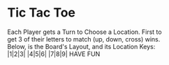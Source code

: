 # Tic Tac Toe

   Each Player gets a Turn to Choose a Location. First to  
   get 3 of their letters to match (up, down, cross) wins.  
   Below, is the Board\'s Layout, and its Location Keys:  
     |1|2|3|
     |4|5|6|
     |7|8|9|
   HAVE  FUN
